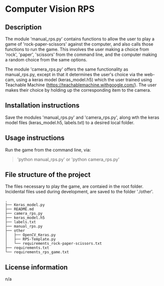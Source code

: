 # Computer Vision RPS

## Description
The module 'manual_rps.py' contains functions to allow the user to play a game of
'rock-paper-scissors' against the computer, and also calls those functions to
run the game. This involves the user making a choice from 'rock', 'paper', 'scissors'
from the command line, and the computer making a random choice from the same options.

The module 'camera_rps.py' offers the same functionality as manual_rps.py, except
in that it determines the user's choice via the web-cam, using a keras model
(keras_model.h5) which the user trained using Teachable Machine
(https://teachablemachine.withgoogle.com/). The user makes their choice by holding
up the corresponding item to the camera.

## Installation instructions
Save the modules 'manual_rps.py' and 'camera_rps.py', along wth the keras model files
(keras_model.h5, labels.txt) to a desired local folder.

## Usage instructions
Run the game from the command line, via:
> 'python manual_rps.py'
or
> 'python camera_rps.py'

## File structure of the project
The files necessary to play the game, are contaied in the root folder. Incidental
files used during development, are saved to the folder './other'.
```
.
├── Keras_model.py
├── README.md
├── camera_rps.py
├── keras_model.h5
├── labels.txt
├── manual_rps.py
├── other
│   ├── OpenCV_Keras.py
│   ├── RPS-Template.py
│   └── requirements_rock-paper-scissors.txt
├── requirements.txt
└── requirements_rps_game.txt
```
## License information
n/a
